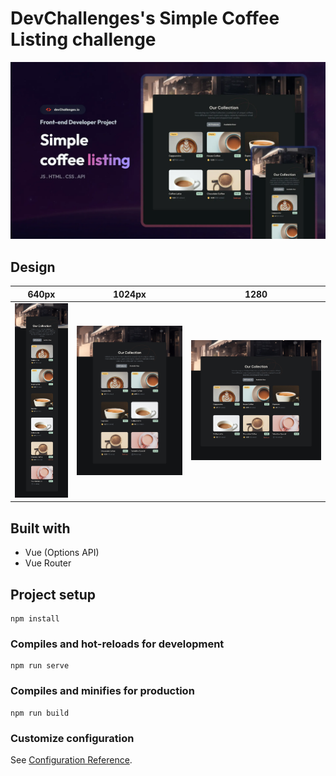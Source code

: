 # DevChallenges's Simple Coffee Listing challenge

![preview](./design/preview.webp)

## Design

| 640px                         | 1024px                         | 1280                          |
| ----------------------------- | ------------------------------ | ----------------------------- |
| ![640px](./design/mobile.jpg) | ![1024px](./design/tablet.jpg) | ![1280](./design/desktop.jpg) |

## Built with

- Vue (Options API)
- Vue Router

## Project setup

```
npm install
```

### Compiles and hot-reloads for development

```
npm run serve
```

### Compiles and minifies for production

```
npm run build
```

### Customize configuration

See [Configuration Reference](https://cli.vuejs.org/config/).
